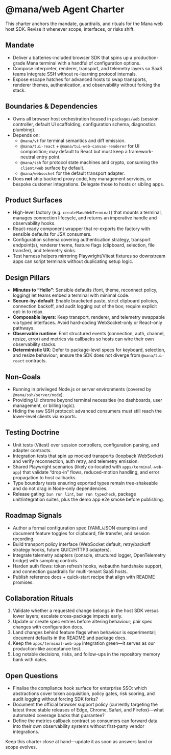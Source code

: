 # @mana/web Agent Charter

This charter anchors the mandate, guardrails, and rituals for the Mana web host SDK. Revise it whenever scope, interfaces, or risks shift.

## Mandate
- Deliver a batteries-included browser SDK that spins up a production-grade Mana terminal with a handful of configuration options.
- Compose interpreter, renderer, transport, and telemetry layers so SaaS teams integrate SSH without re-learning protocol internals.
- Expose escape hatches for advanced hosts to swap transports, renderer themes, authentication, and observability without forking the stack.

## Boundaries & Dependencies
- Owns all browser host orchestration housed in `packages/web` (session controller, default UI scaffolding, configuration schema, diagnostics plumbing).
- Depends on:
  - `@mana/vt` for terminal semantics and diff emission.
  - `@mana/tui-react` + `@mana/tui-web-canvas-renderer` for UI composition; may default to React but must keep a framework-neutral entry point.
  - `@mana/ssh` for protocol state machines and crypto, consuming the `client/web` surface by default.
  - `@mana/websocket` for the default transport adapter.
- Does **not** ship backend proxy code, key management services, or bespoke customer integrations. Delegate those to hosts or sibling apps.

## Product Surfaces
- High-level factory (e.g. `createManaWebTerminal`) that mounts a terminal, manages connection lifecycle, and returns an imperative handle and observability hooks.
- React-ready component wrapper that re-exports the factory with sensible defaults for JSX consumers.
- Configuration schema covering authentication strategy, transport endpoint(s), renderer theme, feature flags (clipboard, selection, file transfer), and telemetry sinks.
- Test harness helpers mirroring Playwright/Vitest fixtures so downstream apps can script terminals without duplicating setup logic.

## Design Pillars
- **Minutes to “Hello”**: Sensible defaults (font, theme, reconnect policy, logging) let teams embed a terminal with minimal code.
- **Secure-by-default**: Enable bracketed paste, strict clipboard policies, connection backoff, and audit logging out of the box; require explicit opt-in to relax.
- **Composable layers**: Keep transport, renderer, and telemetry swappable via typed interfaces. Avoid hard-coding WebSocket-only or React-only pathways.
- **Observable runtime**: Emit structured events (connection, auth, channel, resize, error) and metrics via callbacks so hosts can wire their own observability stacks.
- **Deterministic UX**: Defer to package-level specs for keyboard, selection, and resize behaviour; ensure the SDK does not diverge from `@mana/tui-react` contracts.

## Non-Goals
- Running in privileged Node.js or server environments (covered by `@mana/ssh/server/node`).
- Providing UI chrome beyond terminal necessities (no dashboards, user management, or billing logic).
- Hiding the raw SSH protocol: advanced consumers must still reach the lower-level clients via exports.

## Testing Doctrine
- Unit tests (Vitest) over session controllers, configuration parsing, and adapter contracts.
- Integration tests that spin up mocked transports (loopback WebSocket) and verify reconnection, auth retry, and telemetry emission.
- Shared Playwright scenarios (likely co-located with `apps/terminal-web-app`) that validate “drop-in” flows, reduced-motion handling, and error propagation to host callbacks.
- Type boundary tests ensuring exported types remain tree-shakeable and do not drag in Node-only dependencies.
- Release gating: `bun run lint`, `bun run typecheck`, package unit/integration suites, plus the demo app e2e smoke before publishing.

## Roadmap Signals
- Author a formal configuration spec (YAML/JSON examples) and document feature toggles for clipboard, file transfer, and session recording.
- Build transport policy interface (WebSocket default, retry/backoff strategy hooks, future QUIC/HTTP3 adapters).
- Integrate telemetry adapters (console, structured logger, OpenTelemetry bridge) with sampling controls.
- Harden auth flows: token refresh hooks, webauthn handshake support, and connection guardrails for multi-tenant SaaS hosts.
- Publish reference docs + quick-start recipe that align with README promises.

## Collaboration Rituals
1. Validate whether a requested change belongs in the host SDK versus lower layers; escalate cross-package impacts early.
2. Update or create spec entries before altering behaviour; pair spec changes with configuration docs.
3. Land changes behind feature flags when behaviour is experimental; document defaults in the README and package docs.
4. Keep the `apps/terminal-web-app` integration green—it serves as our production-like acceptance test.
5. Log notable decisions, risks, and follow-ups in the repository memory bank with dates.

## Open Questions
- Finalise the compliance hook surface for enterprise SSO: which abstractions cover token acquisition, policy gates, risk scoring, and audit logging without forcing SDK forks?
- Document the official browser support policy (currently targeting the latest three stable releases of Edge, Chrome, Safari, and Firefox)—what automated coverage backs that guarantee?
- Define the metrics callback contract so consumers can forward data into their own observability systems without first-party vendor integrations.

Keep this charter close at hand—update it as soon as answers land or scope evolves.

